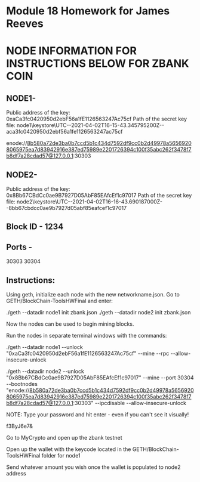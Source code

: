 # Module 18 Homework for James Reeves

# NODE INFORMATION FOR INSTRUCTIONS BELOW FOR ZBANK COIN

## NODE1-
Public address of the key:   0xaCa3fc0420950d2ebF56a1fE1126563247Ac75cf
Path of the secret key file: node1\keystore\UTC--2021-04-02T16-15-43.345795200Z--aca3fc0420950d2ebf56a1fe1126563247ac75cf

enode://8b580a72de3ba0b7ccd5b1c434d7592df9cc0b2d49978a56569208065975ea7d83942916e387ed75989e2201726394c100f35abc262f3478f7b8df7a28cdad57@127.0.0.1:30303

## NODE2-
Public address of the key:   0x8Bb67CBdCc0ae9B7927D05AbF85EAfcEf1c97017
Path of the secret key file: node2\keystore\UTC--2021-04-02T16-16-43.690187000Z--8bb67cbdcc0ae9b7927d05abf85eafcef1c97017

## Block ID - 1234

## Ports -
30303
30304

## Instructions:
Using geth, initialize each node with the new networkname.json. Go to GETH/BlockChain-ToolsHWFinal and enter:

./geth --datadir node1 init zbank.json
./geth --datadir node2 init zbank.json

Now the nodes can be used to begin mining blocks.

Run the nodes in separate terminal windows with the commands:

./geth --datadir node1 --unlock "0xaCa3fc0420950d2ebF56a1fE1126563247Ac75cf" --mine --rpc --allow-insecure-unlock

./geth --datadir node2 --unlock "0x8Bb67CBdCc0ae9B7927D05AbF85EAfcEf1c97017" --mine --port 30304 --bootnodes "enode://8b580a72de3ba0b7ccd5b1c434d7592df9cc0b2d49978a56569208065975ea7d83942916e387ed75989e2201726394c100f35abc262f3478f7b8df7a28cdad57@127.0.0.1:30303" --ipcdisable --allow-insecure-unlock

NOTE: Type your password and hit enter - even if you can't see it visually!

f3ByJ6e7&

Go to MyCrypto and open up the zbank testnet

Open up the wallet with the keycode located in the GETH/BlockChain-ToolsHWFinal folder for node1

Send whatever amount you wish once the wallet is populated to node2 address
